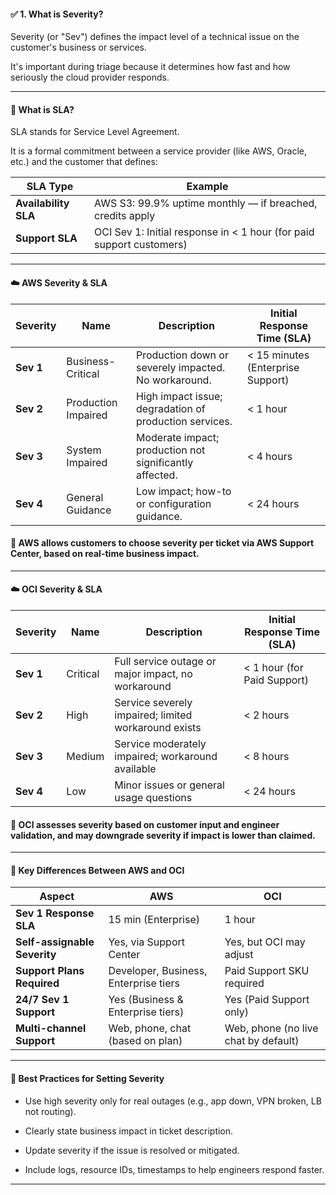 
#### ✅ 1. What is Severity?

Severity (or "Sev") defines the impact level of a technical issue on the customer's business or services. 

It's important during triage because it determines how fast and how seriously the cloud provider responds.

---
#### 📘 What is SLA?

SLA stands for Service Level Agreement.

It is a formal commitment between a service provider (like AWS, Oracle, etc.) and the customer that defines:

| **SLA Type**         | **Example**                                                          |
| -------------------- | -------------------------------------------------------------------- |
| **Availability SLA** | AWS S3: 99.9% uptime monthly — if breached, credits apply            |
| **Support SLA**      | OCI Sev 1: Initial response in < 1 hour (for paid support customers) |

---
#### ☁️ AWS Severity & SLA

| **Severity** | **Name**            | **Description**                                         | **Initial Response Time (SLA)**   |
| ------------ | ------------------- | ------------------------------------------------------- | --------------------------------- |
| **Sev 1**    | Business-Critical   | Production down or severely impacted. No workaround.    | < 15 minutes (Enterprise Support) |
| **Sev 2**    | Production Impaired | High impact issue; degradation of production services.  | < 1 hour                          |
| **Sev 3**    | System Impaired     | Moderate impact; production not significantly affected. | < 4 hours                         |
| **Sev 4**    | General Guidance    | Low impact; how-to or configuration guidance.           | < 24 hours                        |

#### 🧠 AWS allows customers to choose severity per ticket via AWS Support Center, based on real-time business impact.
---

#### ☁️ OCI Severity & SLA

| **Severity** | **Name** | **Description**                                      | **Initial Response Time (SLA)** |
| ------------ | -------- | ---------------------------------------------------- | ------------------------------- |
| **Sev 1**    | Critical | Full service outage or major impact, no workaround   | < 1 hour (for Paid Support)     |
| **Sev 2**    | High     | Service severely impaired; limited workaround exists | < 2 hours                       |
| **Sev 3**    | Medium   | Service moderately impaired; workaround available    | < 8 hours                       |
| **Sev 4**    | Low      | Minor issues or general usage questions              | < 24 hours                      |

#### 🧠 OCI assesses severity based on customer input and engineer validation, and may downgrade severity if impact is lower than claimed.

---

####  🎯 Key Differences Between AWS and OCI

| **Aspect**                   | **AWS**                               | **OCI**                              |
| ---------------------------- | ------------------------------------- | ------------------------------------ |
| **Sev 1 Response SLA**       | 15 min (Enterprise)                   | 1 hour                               |
| **Self-assignable Severity** | Yes, via Support Center               | Yes, but OCI may adjust              |
| **Support Plans Required**   | Developer, Business, Enterprise tiers | Paid Support SKU required            |
| **24/7 Sev 1 Support**       | Yes (Business & Enterprise tiers)     | Yes (Paid Support only)              |
| **Multi-channel Support**    | Web, phone, chat (based on plan)      | Web, phone (no live chat by default) |

---

#### 📌 Best Practices for Setting Severity

- Use high severity only for real outages (e.g., app down, VPN broken, LB not routing).

- Clearly state business impact in ticket description.

- Update severity if the issue is resolved or mitigated.

- Include logs, resource IDs, timestamps to help engineers respond faster.

---
